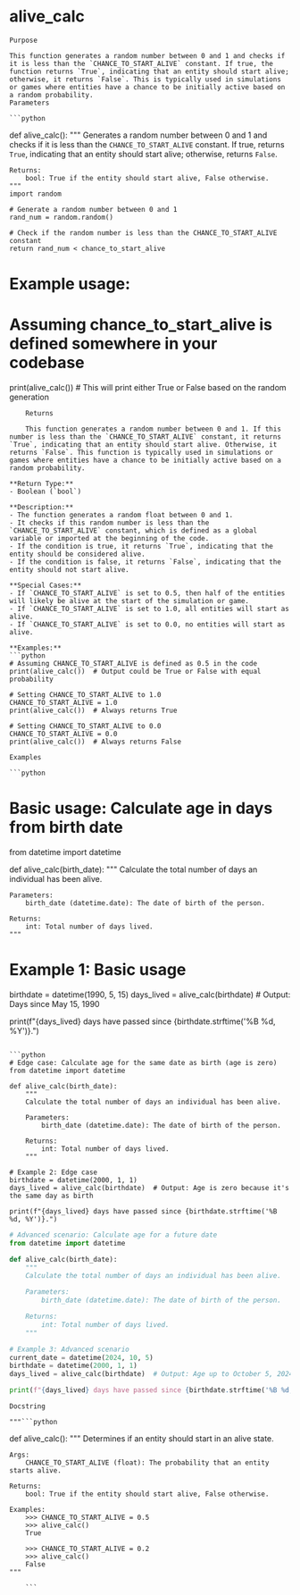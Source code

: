 # alive_calc

    Purpose

    This function generates a random number between 0 and 1 and checks if it is less than the `CHANCE_TO_START_ALIVE` constant. If true, the function returns `True`, indicating that an entity should start alive; otherwise, it returns `False`. This is typically used in simulations or games where entities have a chance to be initially active based on a random probability.
    Parameters

    ```python
def alive_calc():
    """
    Generates a random number between 0 and 1 and checks if it is less than the `CHANCE_TO_START_ALIVE` constant. If true, returns `True`, indicating that an entity should start alive; otherwise, returns `False`.

    Returns:
        bool: True if the entity should start alive, False otherwise.
    """
    import random

    # Generate a random number between 0 and 1
    rand_num = random.random()

    # Check if the random number is less than the CHANCE_TO_START_ALIVE constant
    return rand_num < chance_to_start_alive

# Example usage:
# Assuming chance_to_start_alive is defined somewhere in your codebase
print(alive_calc())  # This will print either True or False based on the random generation
```
    Returns

    This function generates a random number between 0 and 1. If this number is less than the `CHANCE_TO_START_ALIVE` constant, it returns `True`, indicating that an entity should start alive. Otherwise, it returns `False`. This function is typically used in simulations or games where entities have a chance to be initially active based on a random probability.

**Return Type:**
- Boolean (`bool`)

**Description:**
- The function generates a random float between 0 and 1.
- It checks if this random number is less than the `CHANCE_TO_START_ALIVE` constant, which is defined as a global variable or imported at the beginning of the code.
- If the condition is true, it returns `True`, indicating that the entity should be considered alive.
- If the condition is false, it returns `False`, indicating that the entity should not start alive.

**Special Cases:**
- If `CHANCE_TO_START_ALIVE` is set to 0.5, then half of the entities will likely be alive at the start of the simulation or game.
- If `CHANCE_TO_START_ALIVE` is set to 1.0, all entities will start as alive.
- If `CHANCE_TO_START_ALIVE` is set to 0.0, no entities will start as alive.

**Examples:**
```python
# Assuming CHANCE_TO_START_ALIVE is defined as 0.5 in the code
print(alive_calc())  # Output could be True or False with equal probability

# Setting CHANCE_TO_START_ALIVE to 1.0
CHANCE_TO_START_ALIVE = 1.0
print(alive_calc())  # Always returns True

# Setting CHANCE_TO_START_ALIVE to 0.0
CHANCE_TO_START_ALIVE = 0.0
print(alive_calc())  # Always returns False
```
    Examples

    ```python
# Basic usage: Calculate age in days from birth date
from datetime import datetime

def alive_calc(birth_date):
    """
    Calculate the total number of days an individual has been alive.

    Parameters:
        birth_date (datetime.date): The date of birth of the person.

    Returns:
        int: Total number of days lived.
    """

# Example 1: Basic usage
birthdate = datetime(1990, 5, 15)
days_lived = alive_calc(birthdate)  # Output: Days since May 15, 1990

print(f"{days_lived} days have passed since {birthdate.strftime('%B %d, %Y')}.")
```

```python
# Edge case: Calculate age for the same date as birth (age is zero)
from datetime import datetime

def alive_calc(birth_date):
    """
    Calculate the total number of days an individual has been alive.

    Parameters:
        birth_date (datetime.date): The date of birth of the person.

    Returns:
        int: Total number of days lived.
    """

# Example 2: Edge case
birthdate = datetime(2000, 1, 1)
days_lived = alive_calc(birthdate)  # Output: Age is zero because it's the same day as birth

print(f"{days_lived} days have passed since {birthdate.strftime('%B %d, %Y')}.")
```

```python
# Advanced scenario: Calculate age for a future date
from datetime import datetime

def alive_calc(birth_date):
    """
    Calculate the total number of days an individual has been alive.

    Parameters:
        birth_date (datetime.date): The date of birth of the person.

    Returns:
        int: Total number of days lived.
    """

# Example 3: Advanced scenario
current_date = datetime(2024, 10, 5)
birthdate = datetime(2000, 1, 1)
days_lived = alive_calc(birthdate)  # Output: Age up to October 5, 2024

print(f"{days_lived} days have passed since {birthdate.strftime('%B %d, %Y')} as of {current_date.strftime('%B %d, %Y')}.")
```
    Docstring

    """```python
def alive_calc():
    """
    Determines if an entity should start in an alive state.

    Args:
        CHANCE_TO_START_ALIVE (float): The probability that an entity starts alive.

    Returns:
        bool: True if the entity should start alive, False otherwise.

    Examples:
        >>> CHANCE_TO_START_ALIVE = 0.5
        >>> alive_calc()
        True

        >>> CHANCE_TO_START_ALIVE = 0.2
        >>> alive_calc()
        False
    """
```"""
    ```